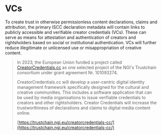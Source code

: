 # VCs

To create trust in otherwise permissionless content declarations, claims and attribution, the primary ISCC declaration metadata will contain links to publicly accessible and verifiable creator credentials (VCs). These can serve as means for attestation and authentication of creators and rightsholders based on social or institutional authentication. VCs will further reduce illegitimate or unlicensed use or misappropriation of creative content.

> In 2023, the European Union funded a project called [CreatorCredentials.cc](http://127.0.0.1:5000/s/Q24Y4feVWHWWf6v1gexc/) as one selected project of the NGI's Trustchain consortium under grant agreement Nr. 101093274.&#x20;
>
> CreatorCredentials.cc will develop a user-centric digital identity management framework specifically designed for the cultural and creative communities. This includes a software application that can be used by media organisations to issue verifiable credentials to creators and other rightsholders. Creator Credentials will increase the trustworthiness of declarations and claims to digital media content online.
>
> [https://trustchain.ngi.eu/creatorcredentials-cc/](https://trustchain.ngi.eu/creatorcredentials-cc/)

